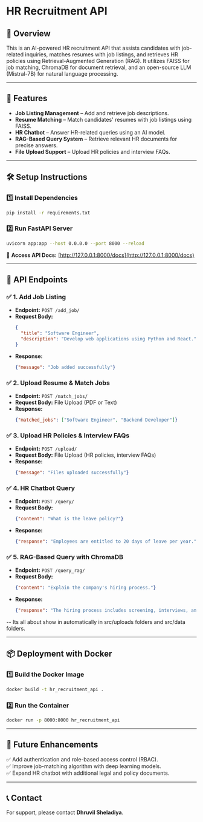 # HR Recruitment API

## 📌 Overview
This is an AI-powered HR recruitment API that assists candidates with job-related inquiries, matches resumes with job listings, and retrieves HR policies using Retrieval-Augmented Generation (RAG). It utilizes FAISS for job matching, ChromaDB for document retrieval, and an open-source LLM (Mistral-7B) for natural language processing.

---
## 🚀 Features
- **Job Listing Management** – Add and retrieve job descriptions.
- **Resume Matching** – Match candidates' resumes with job listings using FAISS.
- **HR Chatbot** – Answer HR-related queries using an AI model.
- **RAG-Based Query System** – Retrieve relevant HR documents for precise answers.
- **File Upload Support** – Upload HR policies and interview FAQs.


---
## 🛠️ Setup Instructions
### 1️⃣ Install Dependencies
```sh
pip install -r requirements.txt
```

### 2️⃣ Run FastAPI Server
```sh
uvicorn app:app --host 0.0.0.0 --port 8000 --reload
```
🔗 **Access API Docs:** [http://127.0.0.1:8000/docs](http://127.0.0.1:8000/docs)

---
## 📡 API Endpoints
### ✅ 1. **Add Job Listing**
- **Endpoint:** `POST /add_job/`
- **Request Body:**
  ```json
  {
    "title": "Software Engineer",
    "description": "Develop web applications using Python and React."
  }
  ```
- **Response:**
  ```json
  {"message": "Job added successfully"}
  ```

### ✅ 2. **Upload Resume & Match Jobs**
- **Endpoint:** `POST /match_jobs/`
- **Request Body:** File Upload (PDF or Text)
- **Response:**
  ```json
  {"matched_jobs": ["Software Engineer", "Backend Developer"]}
  ```

### ✅ 3. **Upload HR Policies & Interview FAQs**
- **Endpoint:** `POST /upload/`
- **Request Body:** File Upload (HR policies, interview FAQs)
- **Response:**
  ```json
  {"message": "Files uploaded successfully"}
  ```

### ✅ 4. **HR Chatbot Query**
- **Endpoint:** `POST /query/`
- **Request Body:**
  ```json
  {"content": "What is the leave policy?"}
  ```
- **Response:**
  ```json
  {"response": "Employees are entitled to 20 days of leave per year."}
  ```

### ✅ 5. **RAG-Based Query with ChromaDB**
- **Endpoint:** `POST /query_rag/`
- **Request Body:**
  ```json
  {"content": "Explain the company's hiring process."}
  ```
- **Response:**
  ```json
  {"response": "The hiring process includes screening, interviews, and onboarding."}


-- Its all about show in automatically in src/uploads folders and src/data folders.

---
## 📦 Deployment with Docker
### 1️⃣ Build the Docker Image
```sh
docker build -t hr_recruitment_api .
```
### 2️⃣ Run the Container
```sh
docker run -p 8000:8000 hr_recruitment_api
```

---
## 📌 Future Enhancements
✅ Add authentication and role-based access control (RBAC).  
✅ Improve job-matching algorithm with deep learning models.  
✅ Expand HR chatbot with additional legal and policy documents.  

---
## 📞 Contact
For support, please contact **Dhruvil Sheladiya**.

